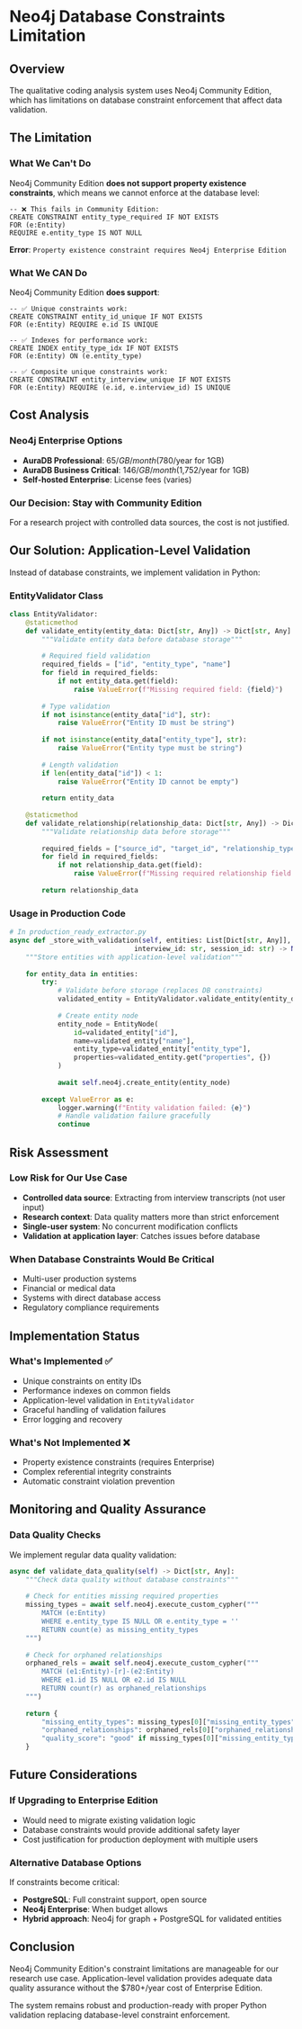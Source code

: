 # Neo4j Database Constraints Limitation

## Overview

The qualitative coding analysis system uses Neo4j Community Edition, which has limitations on database constraint enforcement that affect data validation.

## The Limitation

### What We Can't Do
Neo4j Community Edition **does not support property existence constraints**, which means we cannot enforce at the database level:

```cypher
-- ❌ This fails in Community Edition:
CREATE CONSTRAINT entity_type_required IF NOT EXISTS
FOR (e:Entity) 
REQUIRE e.entity_type IS NOT NULL
```

**Error**: `Property existence constraint requires Neo4j Enterprise Edition`

### What We CAN Do
Neo4j Community Edition **does support**:

```cypher
-- ✅ Unique constraints work:
CREATE CONSTRAINT entity_id_unique IF NOT EXISTS 
FOR (e:Entity) REQUIRE e.id IS UNIQUE

-- ✅ Indexes for performance work:
CREATE INDEX entity_type_idx IF NOT EXISTS 
FOR (e:Entity) ON (e.entity_type)

-- ✅ Composite unique constraints work:
CREATE CONSTRAINT entity_interview_unique IF NOT EXISTS
FOR (e:Entity) REQUIRE (e.id, e.interview_id) IS UNIQUE
```

## Cost Analysis

### Neo4j Enterprise Options
- **AuraDB Professional**: $65/GB/month ($780/year for 1GB)
- **AuraDB Business Critical**: $146/GB/month ($1,752/year for 1GB)  
- **Self-hosted Enterprise**: License fees (varies)

### Our Decision: Stay with Community Edition
For a research project with controlled data sources, the cost is not justified.

## Our Solution: Application-Level Validation

Instead of database constraints, we implement validation in Python:

### EntityValidator Class
```python
class EntityValidator:
    @staticmethod
    def validate_entity(entity_data: Dict[str, Any]) -> Dict[str, Any]:
        """Validate entity data before database storage"""
        
        # Required field validation
        required_fields = ["id", "entity_type", "name"]
        for field in required_fields:
            if not entity_data.get(field):
                raise ValueError(f"Missing required field: {field}")
        
        # Type validation
        if not isinstance(entity_data["id"], str):
            raise ValueError("Entity ID must be string")
            
        if not isinstance(entity_data["entity_type"], str):
            raise ValueError("Entity type must be string")
        
        # Length validation
        if len(entity_data["id"]) < 1:
            raise ValueError("Entity ID cannot be empty")
            
        return entity_data
    
    @staticmethod
    def validate_relationship(relationship_data: Dict[str, Any]) -> Dict[str, Any]:
        """Validate relationship data before storage"""
        
        required_fields = ["source_id", "target_id", "relationship_type"]
        for field in required_fields:
            if not relationship_data.get(field):
                raise ValueError(f"Missing required relationship field: {field}")
                
        return relationship_data
```

### Usage in Production Code
```python
# In production_ready_extractor.py
async def _store_with_validation(self, entities: List[Dict[str, Any]], 
                               interview_id: str, session_id: str) -> None:
    """Store entities with application-level validation"""
    
    for entity_data in entities:
        try:
            # Validate before storage (replaces DB constraints)
            validated_entity = EntityValidator.validate_entity(entity_data)
            
            # Create entity node
            entity_node = EntityNode(
                id=validated_entity["id"],
                name=validated_entity["name"],
                entity_type=validated_entity["entity_type"],
                properties=validated_entity.get("properties", {})
            )
            
            await self.neo4j.create_entity(entity_node)
            
        except ValueError as e:
            logger.warning(f"Entity validation failed: {e}")
            # Handle validation failure gracefully
            continue
```

## Risk Assessment

### Low Risk for Our Use Case
- **Controlled data source**: Extracting from interview transcripts (not user input)
- **Research context**: Data quality matters more than strict enforcement
- **Single-user system**: No concurrent modification conflicts
- **Validation at application layer**: Catches issues before database

### When Database Constraints Would Be Critical
- Multi-user production systems
- Financial or medical data
- Systems with direct database access
- Regulatory compliance requirements

## Implementation Status

### What's Implemented ✅
- Unique constraints on entity IDs
- Performance indexes on common fields
- Application-level validation in `EntityValidator`
- Graceful handling of validation failures
- Error logging and recovery

### What's Not Implemented ❌
- Property existence constraints (requires Enterprise)
- Complex referential integrity constraints
- Automatic constraint violation prevention

## Monitoring and Quality Assurance

### Data Quality Checks
We implement regular data quality validation:

```python
async def validate_data_quality(self) -> Dict[str, Any]:
    """Check data quality without database constraints"""
    
    # Check for entities missing required properties
    missing_types = await self.neo4j.execute_custom_cypher("""
        MATCH (e:Entity) 
        WHERE e.entity_type IS NULL OR e.entity_type = ''
        RETURN count(e) as missing_entity_types
    """)
    
    # Check for orphaned relationships
    orphaned_rels = await self.neo4j.execute_custom_cypher("""
        MATCH (e1:Entity)-[r]-(e2:Entity)
        WHERE e1.id IS NULL OR e2.id IS NULL
        RETURN count(r) as orphaned_relationships
    """)
    
    return {
        "missing_entity_types": missing_types[0]["missing_entity_types"],
        "orphaned_relationships": orphaned_rels[0]["orphaned_relationships"],
        "quality_score": "good" if missing_types[0]["missing_entity_types"] == 0 else "needs_attention"
    }
```

## Future Considerations

### If Upgrading to Enterprise Edition
- Would need to migrate existing validation logic
- Database constraints would provide additional safety layer
- Cost justification for production deployment with multiple users

### Alternative Database Options
If constraints become critical:
- **PostgreSQL**: Full constraint support, open source
- **Neo4j Enterprise**: When budget allows
- **Hybrid approach**: Neo4j for graph + PostgreSQL for validated entities

## Conclusion

Neo4j Community Edition's constraint limitations are manageable for our research use case. Application-level validation provides adequate data quality assurance without the $780+/year cost of Enterprise Edition.

The system remains robust and production-ready with proper Python validation replacing database-level constraint enforcement.